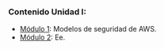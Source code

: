 ### Contenido Unidad I:

+ [Módulo 1](modulo_1/modulo_1.md): Modelos de seguridad de AWS.
+ [Módulo 2](modulo_2/modulo_2.md): Ee.
